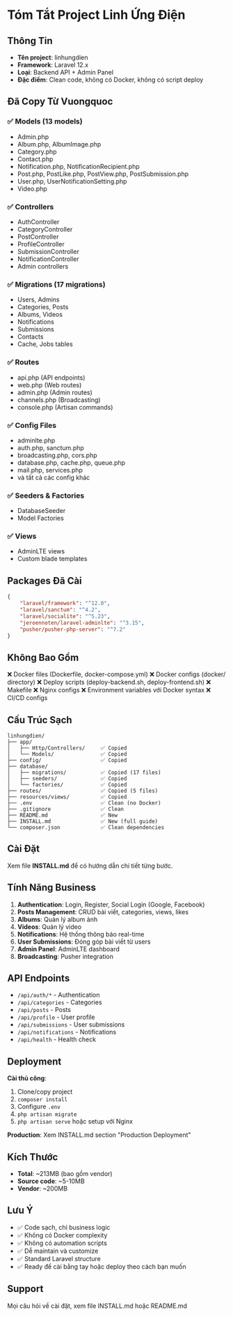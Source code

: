 # Tóm Tắt Project Linh Ứng Điện

## Thông Tin

- **Tên project**: linhungdien
- **Framework**: Laravel 12.x
- **Loại**: Backend API + Admin Panel
- **Đặc điểm**: Clean code, không có Docker, không có script deploy

## Đã Copy Từ Vuongquoc

### ✅ Models (13 models)
- Admin.php
- Album.php, AlbumImage.php
- Category.php
- Contact.php
- Notification.php, NotificationRecipient.php
- Post.php, PostLike.php, PostView.php, PostSubmission.php
- User.php, UserNotificationSetting.php
- Video.php

### ✅ Controllers
- AuthController
- CategoryController
- PostController
- ProfileController
- SubmissionController
- NotificationController
- Admin controllers

### ✅ Migrations (17 migrations)
- Users, Admins
- Categories, Posts
- Albums, Videos
- Notifications
- Submissions
- Contacts
- Cache, Jobs tables

### ✅ Routes
- api.php (API endpoints)
- web.php (Web routes)
- admin.php (Admin routes)
- channels.php (Broadcasting)
- console.php (Artisan commands)

### ✅ Config Files
- adminlte.php
- auth.php, sanctum.php
- broadcasting.php, cors.php
- database.php, cache.php, queue.php
- mail.php, services.php
- và tất cả các config khác

### ✅ Seeders & Factories
- DatabaseSeeder
- Model Factories

### ✅ Views
- AdminLTE views
- Custom blade templates

## Packages Đã Cài

```json
{
    "laravel/framework": "^12.0",
    "laravel/sanctum": "^4.2",
    "laravel/socialite": "^5.23",
    "jeroennoten/laravel-adminlte": "^3.15",
    "pusher/pusher-php-server": "^7.2"
}
```

## Không Bao Gồm

❌ Docker files (Dockerfile, docker-compose.yml)
❌ Docker configs (docker/ directory)
❌ Deploy scripts (deploy-backend.sh, deploy-frontend.sh)
❌ Makefile
❌ Nginx configs
❌ Environment variables với Docker syntax
❌ CI/CD configs

## Cấu Trúc Sạch

```
linhungdien/
├── app/
│   ├── Http/Controllers/     ✅ Copied
│   └── Models/               ✅ Copied
├── config/                   ✅ Copied
├── database/
│   ├── migrations/           ✅ Copied (17 files)
│   ├── seeders/              ✅ Copied
│   └── factories/            ✅ Copied
├── routes/                   ✅ Copied (5 files)
├── resources/views/          ✅ Copied
├── .env                      ✅ Clean (no Docker)
├── .gitignore                ✅ Clean
├── README.md                 ✅ New
├── INSTALL.md                ✅ New (full guide)
└── composer.json             ✅ Clean dependencies
```

## Cài Đặt

Xem file **INSTALL.md** để có hướng dẫn chi tiết từng bước.

## Tính Năng Business

1. **Authentication**: Login, Register, Social Login (Google, Facebook)
2. **Posts Management**: CRUD bài viết, categories, views, likes
3. **Albums**: Quản lý album ảnh
4. **Videos**: Quản lý video
5. **Notifications**: Hệ thống thông báo real-time
6. **User Submissions**: Đóng góp bài viết từ users
7. **Admin Panel**: AdminLTE dashboard
8. **Broadcasting**: Pusher integration

## API Endpoints

- `/api/auth/*` - Authentication
- `/api/categories` - Categories
- `/api/posts` - Posts
- `/api/profile` - User profile
- `/api/submissions` - User submissions
- `/api/notifications` - Notifications
- `/api/health` - Health check

## Deployment

**Cài thủ công**:
1. Clone/copy project
2. `composer install`
3. Configure `.env`
4. `php artisan migrate`
5. `php artisan serve` hoặc setup với Nginx

**Production**: Xem INSTALL.md section "Production Deployment"

## Kích Thước

- **Total**: ~213MB (bao gồm vendor)
- **Source code**: ~5-10MB
- **Vendor**: ~200MB

## Lưu Ý

- ✅ Code sạch, chỉ business logic
- ✅ Không có Docker complexity
- ✅ Không có automation scripts
- ✅ Dễ maintain và customize
- ✅ Standard Laravel structure
- ✅ Ready để cài bằng tay hoặc deploy theo cách bạn muốn

## Support

Mọi câu hỏi về cài đặt, xem file INSTALL.md hoặc README.md
